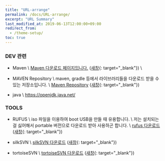 ```yaml
---
title: "URL-arrange"
permalink: /docs/URL-arrange/
excerpt: "URL Summary"
last_modified_at: 2019-06-13T12:00:00+09:00
redirect_from:
  - /theme-setup/
toc: true
---
```


### DEV 관련
* Maven \\
    [Maven 다운로드 페이지입니다.](https://maven.apache.org/download.cgi) ([새창](https://maven.apache.org/download.cgi){: target="_blank"}) \\

* MAVEN Repository \\
    maven, gradle 등에서 라이브러리들을 다운로드 받을 수 있는 저장소입니다. \\
    [Maven Repository](https://mvnrepository.com/) ([새창](https://mvnrepository.com/){: target="_blank"})

* java \\
    https://openjdk.java.net/


### TOOLS 
* RUFUS \\
    iso 파일을 이용하여 boot USB을 만들 때 유용합니다. \\
    저는 설치되는 걸 싫어해서 portable 버전으로 다운로드 받아 사용하곤 합니다. \\
    [rufus 다운로드](https://rufus.ie/) ([새창](https://rufus.ie/){: target="_blank"})

* silkSVN \\
    [silkSVN 다운로드](https://sliksvn.com/) ([새창](https://sliksvn.com/){: target="_blank"})
    
* tortoiseSVN \\
    [tortoiseSVN 다운로드](https://tortoisesvn.net/) ([새창](https://tortoisesvn.net/){: target="_blank"})
    
